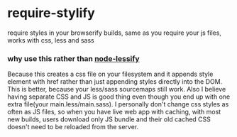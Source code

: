 require-stylify
===============

require styles in your browserify builds, same as you require your js files, works with css, less and sass

### why use this rather than [node-lessify](https://github.com/wilson428/node-lessify)
Because this creates a css file on your filesystem and it appends style element with href rather than just appending styles directly into the DOM. This is better, because your less/sass sourcemaps still work. Also I believe having separate CSS and JS is good thing even though you end up with one extra file(your main.less/main.sass). I personally don't change css styles as often as JS files, so when you have live web app with caching, with most new builds, users download only JS bundle and their old cached CSS doesn't need to be reloaded from the server.
